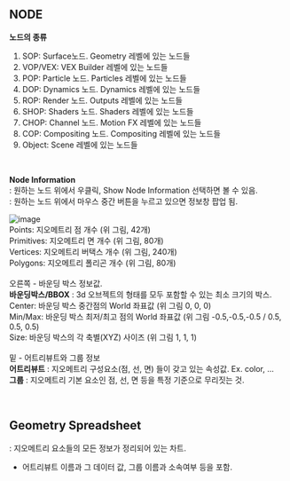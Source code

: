 ## NODE
**노드의 종류**   
1. SOP: Surface노드. Geometry 레벨에 있는 노드들
2. VOP/VEX: VEX Builder 레벨에 있는 노드들 
3. POP: Particle 노드. Particles 레벨에 있는 노드들 
4. DOP: Dynamics 노드. Dynamics 레벨에 있는 노드들
6. ROP: Render 노드. Outputs 레벨에 있는 노드들
7. SHOP: Shaders 노드. Shaders 레벨에 있는 노드들
8. CHOP: Channel 노드. Motion FX 레벨에 있는 노드들
9. COP: Compositing 노드. Compositing 레벨에 있는 노드들
10. Object: Scene 레벨에 있는 노드들 

<br/>

**Node Information**   
: 원하는 노드 위에서 우클릭, Show Node Information 선택하면 볼 수 있음.    
: 원하는 노드 위에서 마우스 중간 버튼을 누르고 있으면 정보창 팝업 됨.      


![image](https://user-images.githubusercontent.com/90232599/137678459-961d039b-9707-4661-861a-1c77885ef5a5.png)    
Points: 지오메트리 점 개수 (위 그림, 42개)   
Primitives: 지오메트리 면 개수 (위 그림, 80개)   
Vertices: 지오메트리 버택스 개수 (위 그림, 240개)   
Polygons: 지오메트리 폴리곤 개수 (위 그림, 80개)   
<br/>
오른쪽 - 바운딩 박스 정보값.   
**바운딩박스/BBOX** : 3d 오브젝트의 형태를 모두 포함할 수 있는 최소 크기의 박스.   
Center: 바운딩 박스 중간점의 World 좌표값 (위 그림 0, 0, 0)   
Min/Max: 바운딩 박스 최저/최고 점의 World 좌표값 (위 그림 -0.5,-0.5,-0.5 / 0.5, 0.5, 0.5)   
Size: 바운딩 박스의 각 축별(XYZ) 사이즈 (위 그림 1, 1, 1)    
<br/> 
밑 - 어트리뷰트와 그룹 정보   
**어트리뷰트** : 지오메트리 구성요소(점, 선, 면) 들이 갖고 있는 속성값. Ex. color, ...   
**그룹** : 지오메트리 기본 요소인 점, 선, 면 등을 특정 기준으로 무리짓는 것.    

<br/>

## Geometry Spreadsheet
: 지오메트리 요소들의 모든 정보가 정리되어 있는 차트.
 - 어트리뷰트 이름과 그 데이터 값, 그룹 이름과 소속여부 등을 포함. 
